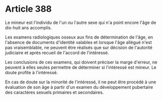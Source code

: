 # Article 388

Le mineur est l'individu de l'un ou l'autre sexe qui n'a point encore l'âge de dix-huit ans accomplis.

Les examens radiologiques osseux aux fins de détermination de l'âge, en l'absence de documents d'identité valables et lorsque l'âge allégué n'est pas vraisemblable, ne peuvent être réalisés que sur décision de l'autorité judiciaire et après recueil de l'accord de l'intéressé.

Les conclusions de ces examens, qui doivent préciser la marge d'erreur, ne peuvent à elles seules permettre de déterminer si l'intéressé est mineur. Le doute profite à l'intéressé.

En cas de doute sur la minorité de l'intéressé, il ne peut être procédé à une évaluation de son âge à partir d'un examen du développement pubertaire des caractères sexuels primaires et secondaires.
